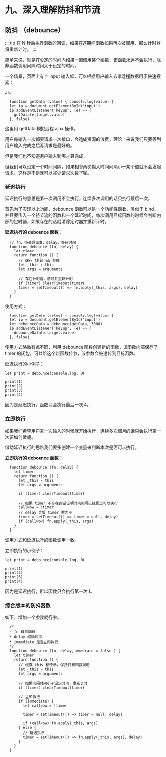 # 九、深入理解防抖和节流

## 防抖 （debounce）

  ::: tip
    在 N 秒后执行函数的回调，如果在这期间函数如果再次被调用，那么计时器将重新计时。
  ::: 

简单来说，就是在设定的时间内如果一直调用某个函数，该函数永远不会执行，除非函数调用间隔时间大于设定的时间。

一个场景，页面上有个 input 输入框，可以根据用户输入去拿远程数据用于快速搜索：

Js:

```
  function getData (value) { console.log(value) }
  let ip = document.getElementById('input')
  ip.addEventListener('keyup', (e) => {
    getData(e.target.value)
  }, false)
```

这里用 getData 模拟远程 ajax 操作。

用户每输入一次都要请求一次接口，会造成资源的浪费，理论上来说我们只要等到用户输入完成之后再请求是最好的。

但是我们也不知道用户输入到哪才算完成。

但我们可以设定一个时间间隔，如果相邻两次输入时间间隔小于某个值就不会发起请求。这样是不是就可以减少请求次数了呢。

### 延迟执行

延迟执行的意思是第一次调用不会执行，连续多次调用的话只执行最后一次。

首先为了实现以上功能，debounce 函数可以是一个功能性函数，类似于 bind。并且要传入一个待节流的函数和一个延迟时间，每次调用目标函数的时候会判断内部的定时器，如果存在的话就清除定时器并重新计时。

<b>延迟执行的 debounce 函数：</b>
```
  // fn，待处理函数，delay，等待时间
  function debounce (fn, delay) {
    let timer
    return function () {
      // 缓存 this && 参数
      let _this = this
      let args = arguments

      // 存在计时器，清除并重新计时
      if (timer) clearTimeout(timer)
      timer = setTimeout(() => fn.apply(_this, args), delay)
    }
  }
```
使用方式：
```
  function getData (value) { console.log(value) }
  let ip = document.getElementById('input')
  let debounceData = debounce(getData, 3000)
  ip.addEventListener('keyup', (e) => {
    debounceData(e.target.value)
  }, false)
```
使用方式略微有点不同，利用 debounce 函数创建新的函数，该函数内部保存了 timer 的闭包。可以给这个新函数传参，该参数会被透传到目标函数。

延迟执行的小例子：

```
let print = debounce(console.log, 0)

print(1)
print(2)
print(3)
print(4)
````
因为是延迟执行，函数只会执行最后一次 4。

### 立即执行

如果我们希望用户第一次输入的时候就开始执行，连续多次调用的话只会执行第一次要如何做呢。

借助延迟执行的思路我们要多创建一个变量来判断本次是否可以执行。

<b>立即执行的 debounce 函数：</b>

```
  function debounce (fn, delay) {
    let timer
    return function () {
      let _this = this
      let args = arguments

      if (timer) clearTimeout(timer)

      // 如果 timer 不存在的话证明时间间隔已经超过可以执行
      callNow = !timer
      // delay 之后 timer 置为空
      timer = setTimeout(() => timer = null, delay)
      if (callNow) fn.apply(_this, args)
    }
  }
```

调用方式和延迟执行的函数调用一致。

立即执行的小例子：

```
let print = debounce(console.log, 0)

print(1)
print(2)
print(3)
print(4)
```

因为是延迟执行，所以函数只会执行第一次 1。

### 综合版本的防抖函数

如下，增加一个参数就行啦。

```
  /*
  * fn 目标函数
  * delay 间隔时间
  * immediate 是否立即执行
  */
  function debounce (fn, delay,immediate = false ) {
    let timer
    return function () {
      // 缓存 this 和传参，保持目标函数调用
      let _this = this
      let args = arguments

      // 如果间隔时间小于设定时间，重新计时
      if (timer) clearTimeout(timer)

      // 立即执行
      if (immediate) {
        let callNow = !timer
        
        timer = setTimeout(() => timer = null, delay)

        if (callNow) fn.apply(_this, args)
      } else {
        // 延迟执行
        timer = setTimeout(() => fn.apply(_this, args), delay)
      }
    }
  }
```




